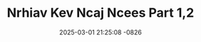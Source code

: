 ---
layout: movie-video-data
date: 2025-03-01 21:25:08 -0826
categories: movie

# Site Attributes
title: "Nrhiav Kev Ncaj Ncees Part 1,2"
permalink: "/movie/Nrhiav_Kev_Ncaj_Ncees_Part_1,2"

# Movie Attributes
synopsis: "Daim movie nrhiav kev ncaj ncees no yog ib daim uas Hmong Media production tau nqis peev nyav tshaj plaws txhua txhua daim uas peb ua dhau los. Tsis tas li xwb tseem yog ib daim uas peb tau ntiav Thaib tuaj nrog peb ua. Daim movie no ua txog peb hmoob ib tug coj uas txawj ntse heev tiam sis luag lwm hais xav tau nws lib tswv yim kom nws yog li ntawv thiaj li tau tawm tsam kom tau peb tus coj rov los. Tsis tas li xwb tseem yog ib daim uas peb tau siv peev xwm ntawm peb hmoob ib tus ntxhais uas muaj peev xwb tshaj plaws uas nej sawv daws twb tau pom nws cov movie dhau los lawm. Daim movie no yog ib daim uas ua tau zoo saib heev yog leej twg tsis tau saib yuav khuv xim. Npaj siab saib tau. "
producer: "Kou Thao, Dao Xiong"
director: "Pao Parapak, Viv Thao"
writer: "Pao Parapak"
video_link: "https://youtu.be/EjlqDSOXixU?si=biC7NO4XQ0jDcWq6"
genre: "Action"
year: "2012"
release_type: "DVD"
storage: "Center for Hmong Studies"
thumbnail: "/assets/images/movie_thumbnails/Nrhiav Kev Ncaj Ncees Part 1,2.jpeg"
publishing_company: "Hmong Media Production"

# Sequels + Parts
base_movie: ""
total_parts: 0
sequel: ""

# Movie Cast
cast:
- name: "Maichao Thao"
- name: "Lawm Yav Tom Vtej Lee"
- name: "KiabToom Ham"
- name: "Viv Thao"
- name: "Hwm Thao"
---